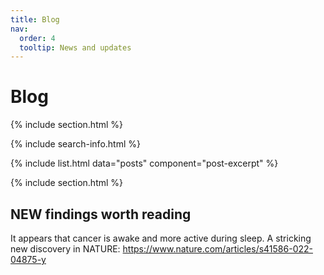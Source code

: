 ```yaml
---
title: Blog
nav:
  order: 4
  tooltip: News and updates
---
```


# <i class="fas fa-feather-alt"></i>Blog

{% include section.html %}

{% include search-info.html %}

{% include list.html data="posts" component="post-excerpt" %}

{% include section.html %}

## NEW findings worth reading

It appears that cancer is awake and more active during sleep. A stricking new discovery in NATURE:
<https://www.nature.com/articles/s41586-022-04875-y>




